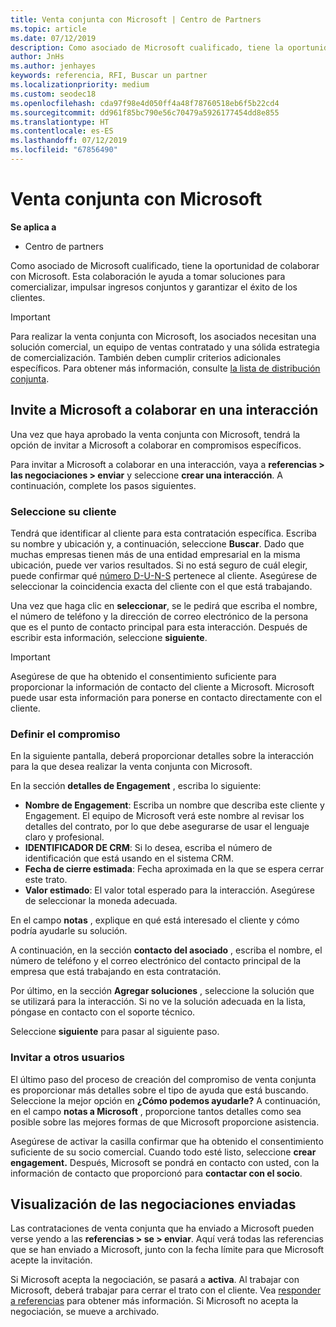 ```yaml
---
title: Venta conjunta con Microsoft | Centro de Partners
ms.topic: article
ms.date: 07/12/2019
description: Como asociado de Microsoft cualificado, tiene la oportunidad de colaborar con Microsoft. Esta colaboración le ayuda a tomar soluciones para comercializar, impulsar ingresos conjuntos y garantizar el éxito de los clientes.
author: JnHs
ms.author: jenhayes
keywords: referencia, RFI, Buscar un partner
ms.localizationpriority: medium
ms.custom: seodec18
ms.openlocfilehash: cda97f98e4d050ff4a48f78760518eb6f5b22cd4
ms.sourcegitcommit: dd961f85bc790e56c70479a5926177454dd8e855
ms.translationtype: HT
ms.contentlocale: es-ES
ms.lasthandoff: 07/12/2019
ms.locfileid: "67856490"
---
```

# <a name="co-sell-with-microsoft"></a>Venta conjunta con Microsoft

**Se aplica a**

-  Centro de partners

Como asociado de Microsoft cualificado, tiene la oportunidad de colaborar con Microsoft. Esta colaboración le ayuda a tomar soluciones para comercializar, impulsar ingresos conjuntos y garantizar el éxito de los clientes.

> [!IMPORTANT]
> Para realizar la venta conjunta con Microsoft, los asociados necesitan una solución comercial, un equipo de ventas contratado y una sólida estrategia de comercialización. También deben cumplir criterios adicionales específicos. Para obtener más información, consulte [la lista de distribución conjunta](https://partner.microsoft.com/reach-customers/selling-with-microsoft#become-ready).

## <a name="invite-microsoft-to-collaborate-on-an-engagement"></a>Invite a Microsoft a colaborar en una interacción

Una vez que haya aprobado la venta conjunta con Microsoft, tendrá la opción de invitar a Microsoft a colaborar en compromisos específicos.

Para invitar a Microsoft a colaborar en una interacción, vaya a **referencias > las negociaciones > enviar** y seleccione **crear una interacción**. A continuación, complete los pasos siguientes.

### <a name="select-your-customer"></a>Seleccione su cliente

Tendrá que identificar al cliente para esta contratación específica. Escriba su nombre y ubicación y, a continuación, seleccione **Buscar**. Dado que muchas empresas tienen más de una entidad empresarial en la misma ubicación, puede ver varios resultados. Si no está seguro de cuál elegir, puede confirmar qué [número D-U-N-S](https://www.dnb.com/duns-number.html) pertenece al cliente. Asegúrese de seleccionar la coincidencia exacta del cliente con el que está trabajando. 

Una vez que haga clic en **seleccionar**, se le pedirá que escriba el nombre, el número de teléfono y la dirección de correo electrónico de la persona que es el punto de contacto principal para esta interacción. Después de escribir esta información, seleccione **siguiente**.

> [!IMPORTANT]
> Asegúrese de que ha obtenido el consentimiento suficiente para proporcionar la información de contacto del cliente a Microsoft. Microsoft puede usar esta información para ponerse en contacto directamente con el cliente.

### <a name="define-your-engagement"></a>Definir el compromiso

En la siguiente pantalla, deberá proporcionar detalles sobre la interacción para la que desea realizar la venta conjunta con Microsoft.

En la sección **detalles de Engagement** , escriba lo siguiente:
- **Nombre de Engagement**: Escriba un nombre que describa este cliente y Engagement. El equipo de Microsoft verá este nombre al revisar los detalles del contrato, por lo que debe asegurarse de usar el lenguaje claro y profesional.
- **IDENTIFICADOR DE CRM**: Si lo desea, escriba el número de identificación que está usando en el sistema CRM.
- **Fecha de cierre estimada**: Fecha aproximada en la que se espera cerrar este trato.
- **Valor estimado**: El valor total esperado para la interacción. Asegúrese de seleccionar la moneda adecuada.

En el campo **notas** , explique en qué está interesado el cliente y cómo podría ayudarle su solución.

 A continuación, en la sección **contacto del asociado** , escriba el nombre, el número de teléfono y el correo electrónico del contacto principal de la empresa que está trabajando en esta contratación.

Por último, en la sección **Agregar soluciones** , seleccione la solución que se utilizará para la interacción. Si no ve la solución adecuada en la lista, póngase en contacto con el soporte técnico.

Seleccione **siguiente** para pasar al siguiente paso.

### <a name="invite-others"></a>Invitar a otros usuarios

El último paso del proceso de creación del compromiso de venta conjunta es proporcionar más detalles sobre el tipo de ayuda que está buscando. Seleccione la mejor opción en **¿Cómo podemos ayudarle?** A continuación, en el campo **notas a Microsoft** , proporcione tantos detalles como sea posible sobre las mejores formas de que Microsoft proporcione asistencia.

Asegúrese de activar la casilla confirmar que ha obtenido el consentimiento suficiente de su socio comercial. Cuando todo esté listo, seleccione **crear engagement.** Después, Microsoft se pondrá en contacto con usted, con la información de contacto que proporcionó para **contactar con el socio**.

## <a name="viewing-your-sent-engagements"></a>Visualización de las negociaciones enviadas

Las contrataciones de venta conjunta que ha enviado a Microsoft pueden verse yendo a las **referencias > se > enviar**. Aquí verá todas las referencias que se han enviado a Microsoft, junto con la fecha límite para que Microsoft acepte la invitación.

Si Microsoft acepta la negociación, se pasará a **activa**. Al trabajar con Microsoft, deberá trabajar para cerrar el trato con el cliente. Vea [responder a referencias](responding-to-referrals.md) para obtener más información. Si Microsoft no acepta la negociación, se mueve a archivado.
